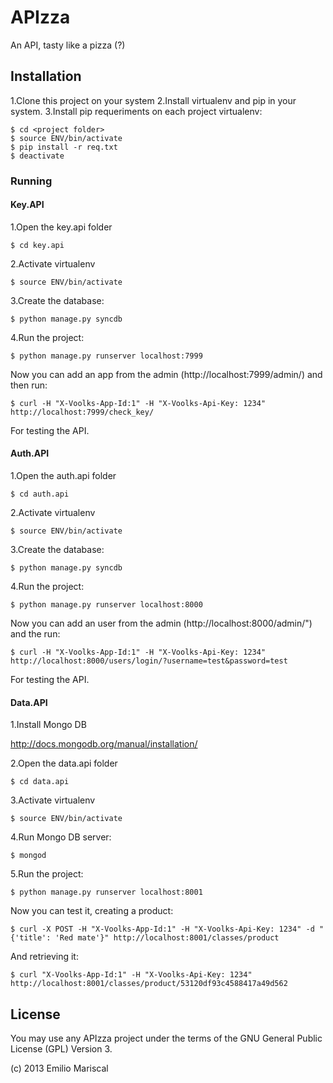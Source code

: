 APIzza
======

An API, tasty like a pizza (?)

## Installation

1.Clone this project on your system
2.Install virtualenv and pip in your system.
3.Install pip requeriments on each project virtualenv:

    $ cd <project folder> 
    $ source ENV/bin/activate
    $ pip install -r req.txt
    $ deactivate

### Running

#### Key.API

1.Open the key.api folder

    $ cd key.api

2.Activate virtualenv

    $ source ENV/bin/activate

3.Create the database:

    $ python manage.py syncdb

4.Run the project:

    $ python manage.py runserver localhost:7999

Now you can add an app from the admin (http://localhost:7999/admin/) and then run:

    $ curl -H "X-Voolks-App-Id:1" -H "X-Voolks-Api-Key: 1234" http://localhost:7999/check_key/

For testing the API.

#### Auth.API

1.Open the auth.api folder

    $ cd auth.api

2.Activate virtualenv

    $ source ENV/bin/activate

3.Create the database:

    $ python manage.py syncdb

4.Run the project:

    $ python manage.py runserver localhost:8000

Now you can add an user from the admin (http://localhost:8000/admin/") and the run:

    $ curl -H "X-Voolks-App-Id:1" -H "X-Voolks-Api-Key: 1234" http://localhost:8000/users/login/?username=test&password=test

For testing the API.

#### Data.API

1.Install Mongo DB 

http://docs.mongodb.org/manual/installation/

2.Open the data.api folder

    $ cd data.api

3.Activate virtualenv

    $ source ENV/bin/activate

4.Run Mongo DB server:

    $ mongod

5.Run the project:

    $ python manage.py runserver localhost:8001

Now you can test it, creating a product:

    $ curl -X POST -H "X-Voolks-App-Id:1" -H "X-Voolks-Api-Key: 1234" -d "{'title': 'Red mate'}" http://localhost:8001/classes/product

And retrieving it:

    $ curl "X-Voolks-App-Id:1" -H "X-Voolks-Api-Key: 1234" http://localhost:8001/classes/product/53120df93c4588417a49d562

## License

You may use any APIzza project under the terms of the GNU General Public License (GPL) Version 3.

(c) 2013 Emilio Mariscal
